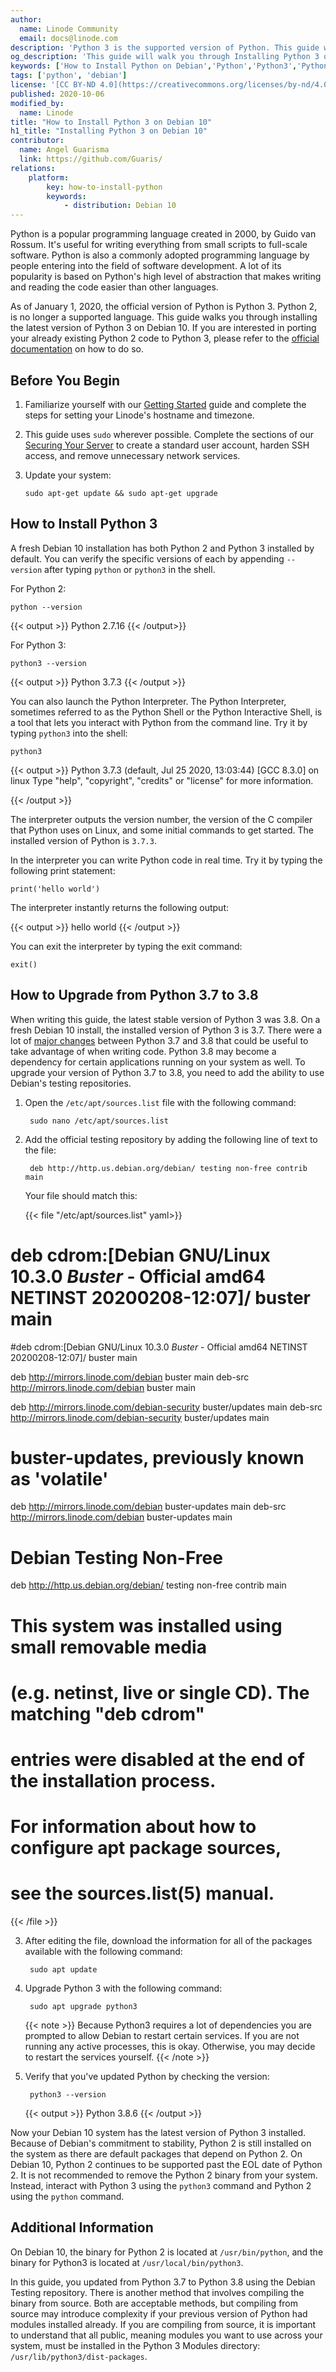 ```yaml
---
author:
  name: Linode Community
  email: docs@linode.com
description: 'Python 3 is the supported version of Python. This guide will show you how to verify the Python 3 installation on Debian 10, how to upgrade Python from 3.7 to 3.8, and how to locate the individual binaries for each installation'
og_description: 'This guide will walk you through Installing Python 3 on Debian 10'
keywords: ['How to Install Python on Debian','Python','Python3','Python 2 end of life']
tags: ['python', 'debian']
license: '[CC BY-ND 4.0](https://creativecommons.org/licenses/by-nd/4.0)'
published: 2020-10-06
modified_by:
  name: Linode
title: "How to Install Python 3 on Debian 10"
h1_title: "Installing Python 3 on Debian 10"
contributor:
  name: Angel Guarisma
  link: https://github.com/Guaris/
relations:
    platform:
        key: how-to-install-python
        keywords:
            - distribution: Debian 10
---
```


Python is a popular programming language created in 2000, by Guido van Rossum. It's useful for writing everything from small scripts to full-scale software. Python is also a commonly adopted programming language by people entering into the field of software development. A lot of its popularity is based on Python's high level of abstraction that makes writing and reading the code easier than other languages.

As of January 1, 2020, the official version of Python is Python 3. Python 2, is no longer a supported language. This guide walks you through installing the latest version of Python 3 on Debian 10. If you are interested in porting your already existing Python 2 code to Python 3, please refer to the [official documentation](https://docs.python.org/3/howto/pyporting.html) on how to do so.

## Before You Begin

1.  Familiarize yourself with our [Getting Started](/docs/getting-started/) guide and complete the steps for setting your Linode's hostname and timezone.

2.  This guide uses `sudo` wherever possible. Complete the sections of our [Securing Your Server](/docs/security/securing-your-server/) to create a standard user account, harden SSH access, and remove unnecessary network services.

3.  Update your system:

        sudo apt-get update && sudo apt-get upgrade

## How to Install Python 3

A fresh Debian 10 installation has both Python 2 and Python 3 installed by default. You can verify the specific versions of each by appending `--version` after typing `python` or `python3` in the shell.

For Python 2:

    python --version

{{< output >}}
Python 2.7.16
{{< /output>}}

For Python 3:

    python3 --version

{{< output >}}
Python 3.7.3
{{< /output >}}

You can also launch the Python Interpreter. The Python Interpreter, sometimes referred to as the Python Shell or the Python Interactive Shell, is a tool that lets you interact with Python from the command line. Try it by typing `python3` into the shell:

    python3

{{< output >}}
Python 3.7.3 (default, Jul 25 2020, 13:03:44)
[GCC 8.3.0] on linux
Type "help", "copyright", "credits" or "license" for more information.
>>>
{{< /output >}}

The interpreter outputs the version number, the version of the C compiler that Python uses on Linux, and some initial commands to get started. The installed version of Python is `3.7.3`.

In the interpreter you can write Python code in real time. Try it by typing the following print statement:

    print('hello world')

The interpreter instantly returns the following output:

{{< output >}}
hello world
{{< /output >}}

You can exit the interpreter by typing the exit command:

    exit()

## How to Upgrade from Python 3.7 to 3.8

When writing this guide, the latest stable version of Python 3 was 3.8. On a fresh Debian 10 install, the installed version of Python 3 is 3.7. There were a lot of [major changes](https://docs.python.org/3/whatsnew/3.8.html) between Python 3.7 and 3.8 that could be useful to take advantage of when writing code. Python 3.8 may become a dependency for certain applications running on your system as well. To upgrade your version of Python 3.7 to 3.8, you need to add the ability to use Debian's testing repositories.

1. Open the `/etc/apt/sources.list` file with the following command:

        sudo nano /etc/apt/sources.list

2. Add the official testing repository by adding the following line of text to the file:

        deb http://http.us.debian.org/debian/ testing non-free contrib main


    Your file should match this:


    {{< file "/etc/apt/sources.list" yaml>}}

# deb cdrom:[Debian GNU/Linux 10.3.0 _Buster_ - Official amd64 NETINST 20200208-12:07]/ buster main

#deb cdrom:[Debian GNU/Linux 10.3.0 _Buster_ - Official amd64 NETINST 20200208-12:07]/ buster main

deb http://mirrors.linode.com/debian buster main
deb-src http://mirrors.linode.com/debian buster main

deb http://mirrors.linode.com/debian-security buster/updates main
deb-src http://mirrors.linode.com/debian-security buster/updates main

# buster-updates, previously known as 'volatile'
deb http://mirrors.linode.com/debian buster-updates main
deb-src http://mirrors.linode.com/debian buster-updates main

# Debian Testing Non-Free

deb http://http.us.debian.org/debian/ testing non-free contrib main

# This system was installed using small removable media
# (e.g. netinst, live or single CD). The matching "deb cdrom"
# entries were disabled at the end of the installation process.
# For information about how to configure apt package sources,
# see the sources.list(5) manual.
{{< /file >}}

3. After editing the file, download the information for all of the packages available with the following command:

        sudo apt update

4. Upgrade Python 3 with the following command:

        sudo apt upgrade python3

    {{< note >}}
   Because Python3 requires a lot of dependencies you are prompted to allow Debian to restart certain services. If you are not running any active processes, this is okay. Otherwise, you may decide to restart the services yourself.
   {{< /note >}}

5. Verify that you've updated Python by checking the version:

        python3 --version

    {{< output >}}
Python 3.8.6
{{< /output >}}

Now your Debian 10 system has the latest version of Python 3 installed. Because of Debian's commitment to stability, Python 2 is still installed on the system as there are default packages that depend on Python 2. On Debian 10, Python 2 continues to be supported past the EOL date of Python 2. It is not recommended to remove the Python 2 binary from your system. Instead, interact with Python 3 using the `python3` command and Python 2 using the `python` command.

## Additional Information

On Debian 10, the binary for Python 2 is located at `/usr/bin/python`, and the binary for Python3 is located at `/usr/local/bin/python3`.

In this guide, you updated from Python 3.7 to Python 3.8 using the Debian Testing repository. There is another method that involves compiling the binary from source. Both are acceptable methods, but compiling from source may introduce complexity if your previous version of Python had modules installed already. If you are compiling from source, it is important to understand that all public, meaning modules you want to use across your system, must be installed in the Python 3 Modules directory: `/usr/lib/python3/dist-packages`.

